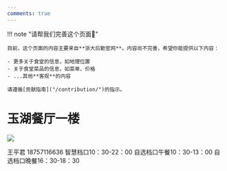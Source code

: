```yaml
---
comments: true
---
```


!!! note "请帮我们完善这个页面🙏"

    目前，这个页面的内容主要来自**浙大后勤官网**。内容尚不完善，希望你能提供以下内容：

    - 更多关于食堂的信息，如地理位置
    - 关于食堂菜品的信息，如菜单、价格
    - ...其他**客观**的内容

    请遵循[贡献指南]("/contribution/")的指示。

# 玉湖餐厅一楼 

![](https://zulg.zju.edu.cn/__local/B/E4/06/13C0B7113C155C98B08A53191E5_0D0B280E_5286B.jpg)

王平君
18757116636
智慧档口10：30-22：00
自选档口午餐10：30-13：00
自选档口晚餐16：30-18：30
